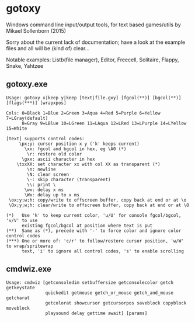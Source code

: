 # gotoxy
Windows command line input/output tools, for text based games/utils by Mikael Sollenborn (2015)

Sorry about the current lack of documentation; have a look at the example files and all will be (kind of) clear...

Notable examples: Listb(file manager), Editor, Freecell, Solitaire, Flappy, Snake, Yahtzee


gotoxy.exe
----------
```
Usage: gotoxy x|keep y|keep [text|file.gxy] [fgcol(**)] [bgcol(**)] [flags(***)] [wrapxpos]

Cols: 0=Black 1=Blue 2=Green 3=Aqua 4=Red 5=Purple 6=Yellow 7=LGray(default)
      8=Gray 9=LBlue 10=LGreen 11=LAqua 12=LRed 13=LPurple 14=LYellow 15=White

[text] supports control codes:
     \px;y: cursor position x y ('k' keeps current)
       \xx: fgcol and bgcol in hex, eg \A0 (*)
        \r: restore old color
      \gxx: ascii character in hex
    \txxXX: set character xx with col XX as transparent (*)
        \n: newline
        \N: clear screen
        \-: skip character (transparent)
        \\: print \
       \wx: delay x ms
       \Wx: delay up to x ms
 \ox;y;w;h: copy/write to offscreen buffer, copy back at end or at \o
 \Ox;y;w;h: clear/write to offscreen buffer, copy back at end or at \O

(*)   Use 'k' to keep current color, 'u/U' for console fgcol/bgcol, 'v/V' to use
      existing fgcol/bgcol at position where text is put
(**)  Same as (*), precede with '-' to force color and ignore color control codes
(***) One or more of: 'c/r' to follow/restore cursor position, 'w/W' to wrap/spritewrap
      text, 'i' to ignore all control codes, 's' to enable scrolling
```

cmdwiz.exe
----------
```
Usage: cmdwiz [getconsoledim setbuffersize getconsolecolor getch getkeystate 
               quickedit getmouse getch_or_mouse getch_and_mouse getcharat
               getcolorat showcursor getcursorpos saveblock copyblock moveblock
               playsound delay gettime await] [params]
```
